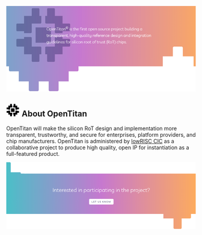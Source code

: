 ![Header image](../images/banner.png)
## ![OpenTitan logo](../images/otlogo.png) About OpenTitan

OpenTitan will make the silicon RoT design and implementation more transparent, trustworthy, and secure for enterprises, platform providers, and chip manufacturers.
OpenTitan is administered by [lowRISC CIC](./doc/project_governance/lowRISC.md) as a collaborative project to produce high quality, open IP for instantiation as a full-featured product.

[![Footer image](../images/interested.png)](mailto:get-involved@opentitan.org)